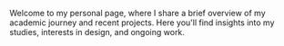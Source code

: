 Welcome to my personal page, where I share a brief overview of my academic journey and recent projects. 
Here you'll find insights into my studies, interests in design, and ongoing work.